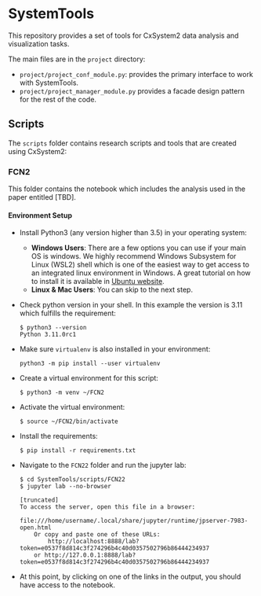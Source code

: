 # SystemTools

This repository provides a set of tools for CxSystem2 data analysis 
and visualization tasks. 

The main files are in the `project` directory:

* `project/project_conf_module.py`: provides the primary interface to work with SystemTools.
* `project/project_manager_module.py` provides a facade design pattern for the rest of the code.

## Scripts 

The `scripts` folder contains research scripts and tools that are created using CxSystem2:

### FCN2

This folder contains the notebook which includes the analysis used in the paper entitled [TBD].

#### Environment Setup

* Install Python3 (any version higher than 3.5) in your operating system:
  * **Windows Users**: There are a few options you can use if your main OS is windows. We highly recommend Windows Subsystem for Linux (WSL2) shell which is one of the easiest way to get access to an integrated linux environment in Windows. A great tutorial on how to install it is available in [Ubuntu website](https://ubuntu.com/tutorials/install-ubuntu-on-wsl2-on-windows-11-with-gui-support#1-overview).
  * **Linux & Mac Users**: You can skip to the next step.  

* Check python version in your shell. In this example the version is 3.11 which fulfills the requirement: 
    ```
    $ python3 --version
    Python 3.11.0rc1
    ```
* Make sure `virtualenv` is also installed in your environment: 
    ```
    python3 -m pip install --user virtualenv
    ```
* Create a virtual environment for this script:
    ```
    $ python3 -m venv ~/FCN2
    ```
* Activate the virtual environment:
    ```
    $ source ~/FCN2/bin/activate
    ```
* Install the requirements:
    ```
    $ pip install -r requirements.txt
    ```
* Navigate to the `FCN22` folder and run the jupyter lab:
    ```
    $ cd SystemTools/scripts/FCN22
    $ jupyter lab --no-browser

    [truncated]
    To access the server, open this file in a browser:
            file:///home/username/.local/share/jupyter/runtime/jpserver-7983-open.html
        Or copy and paste one of these URLs:
            http://localhost:8888/lab?token=e0537f8d814c3f274296b4c40d0357502796b86444234937
        or http://127.0.0.1:8888/lab?token=e0537f8d814c3f274296b4c40d0357502796b86444234937
    ```
* At this point, by clicking on one of the links in the output, you should have access to the notebook.